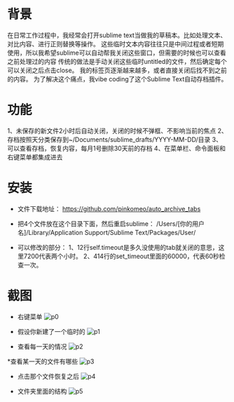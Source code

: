 # 背景
在日常工作过程中，我经常会打开sublime text当做我的草稿本。比如处理文本、对比内容、进行正则替换等操作。
这些临时文本内容往往只是中间过程或者短期使用，所以我希望sublime可以自动帮我关闭这些窗口，但需要的时候也可以查看之前处理过的内容
传统的做法是手动关闭这些临时untitled的文件，然后确定每个可以关闭之后点击close。
我的标签页逐渐越来越多，或者直接关闭后找不到之前的内容。
为了解决这个痛点，我vibe coding了这个Sublime Text自动存档插件。

# 功能
1、未保存的新文件2小时后自动关闭，关闭的时候不弹框、不影响当前的焦点
2、存档按照天分类保存到~/Documents/sublime_drafts/YYYY-MM-DD/目录
3、可以查看存档，恢复内容，每月1号删除30天前的存档
4、在菜单栏、命令面板和右键菜单都集成进去

# 安装

* 文件下载地址：
https://github.com/pinkomeo/auto_archive_tabs

* 把4个文件放在这个目录下面，然后重启sublime：
/Users/[你的用户名]/Library/Application Support/Sublime Text/Packages/User/

* 可以修改的部分：
1、12行self.timeout是多久没使用的tab就关闭的意思，这里7200代表两个小时。
2、414行的set_timeout里面的60000，代表60秒检查一次。

# 截图
* 右键菜单
![p0](https://github.com/user-attachments/assets/59430eb8-c209-48ef-9b6c-1006e5520678)

* 假设你新建了一个临时的
![p1](https://github.com/user-attachments/assets/000ee709-8e6d-4da5-9016-4581749553e5)

* 查看每一天的情况
![p2](https://github.com/user-attachments/assets/892ee694-9305-4181-9c87-8f66923004f2)

*查看某一天的文件有哪些
![p3](https://github.com/user-attachments/assets/ba61dac1-d0c4-4f0f-8723-64be0fb9c598)

* 点击那个文件恢复之后
![p4](https://github.com/user-attachments/assets/f06a3171-0d7e-4294-822e-718fc99ea8be)

* 文件夹里面的结构
![p5](https://github.com/user-attachments/assets/82091647-f541-4810-a641-4aa37babf85f)





